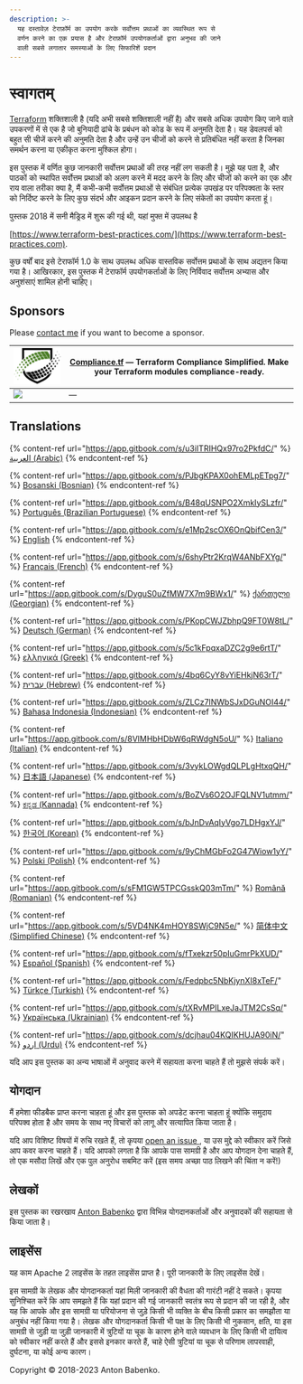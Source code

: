 ```yaml
---
description: >-
  यह दस्तावेज़ टेराफ़ॉर्म का उपयोग करके सर्वोत्तम प्रथाओं का व्यवस्थित रूप से
  वर्णन करने का एक प्रयास है और टेराफ़ॉर्म उपयोगकर्ताओं द्वारा अनुभव की जाने
  वाली सबसे लगातार समस्याओं के लिए सिफारिशें प्रदान
---
```


# स्वागतम्

[Terraform](https://www.terraform.io) शक्तिशाली है (यदि अभी सबसे शक्तिशाली नहीं है) और सबसे अधिक उपयोग किए जाने वाले उपकरणों में से एक है जो बुनियादी ढांचे के प्रबंधन को कोड के रूप में अनुमति देता है। यह डेवलपर्स को बहुत सी चीजें करने की अनुमति देता है और उन्हें उन चीजों को करने से प्रतिबंधित नहीं करता है जिनका समर्थन करना या एकीकृत करना मुश्किल होगा।

इस पुस्तक में वर्णित कुछ जानकारी सर्वोत्तम प्रथाओं की तरह नहीं लग सकती है। मुझे यह पता है, और पाठकों को स्थापित सर्वोत्तम प्रथाओं को अलग करने में मदद करने के लिए और चीजों को करने का एक और राय वाला तरीका क्या है, मैं कभी-कभी सर्वोत्तम प्रथाओं से संबंधित प्रत्येक उपखंड पर परिपक्वता के स्तर को निर्दिष्ट करने के लिए कुछ संदर्भ और आइकन प्रदान करने के लिए संकेतों का उपयोग करता हूं।

पुस्तक 2018 में सनी मैड्रिड में शुरू की गई थी, यहां मुफ्त में उपलब्ध है

[https://www.terraform-best-practices.com/](https://www.terraform-best-practices.com).

कुछ वर्षों बाद इसे टेराफॉर्म 1.0 के साथ उपलब्ध अधिक वास्तविक सर्वोत्तम प्रथाओं के साथ अद्यतन किया गया है। आखिरकार, इस पुस्तक में टेराफॉर्म उपयोगकर्ताओं के लिए निर्विवाद सर्वोत्तम अभ्यास और अनुशंसाएं शामिल होनी चाहिए।

## Sponsors

Please [contact me](https://github.com/antonbabenko/terraform-aws-devops#social-links) if you want to become a sponsor.

| [![](.gitbook/assets/ctf-logo.png)](https://compliance.tf/?utm_source=tf_best_practices&utm_medium=sponsorship) | [Compliance.tf](https://compliance.tf/?utm_source=tf_best_practices&utm_medium=sponsorship) — Terraform Compliance Simplified. Make your Terraform modules compliance-ready. |
| --------------------------------------------------------------------------------------------------------------- | ---------------------------------------------------------------------------------------------------------------------------------------------------------------------------- |
| [![](.gitbook/assets/)]()                                                                                       | []() —                                                                                                                                                                       |

## Translations

{% content-ref url="https://app.gitbook.com/s/u3iITRIHQx97ro2PkfdC/" %}
[العربية (Arabic)](https://app.gitbook.com/s/u3iITRIHQx97ro2PkfdC/)
{% endcontent-ref %}

{% content-ref url="https://app.gitbook.com/s/PJbgKPAX0ohEMLpETpg7/" %}
[Bosanski (Bosnian)](https://app.gitbook.com/s/PJbgKPAX0ohEMLpETpg7/)
{% endcontent-ref %}

{% content-ref url="https://app.gitbook.com/s/B48qUSNPO2XmkIySLzfr/" %}
[Português (Brazilian Portuguese)](https://app.gitbook.com/s/B48qUSNPO2XmkIySLzfr/)
{% endcontent-ref %}

{% content-ref url="https://app.gitbook.com/s/e1Mp2scOX6OnQbifCen3/" %}
[English](https://app.gitbook.com/s/e1Mp2scOX6OnQbifCen3/)
{% endcontent-ref %}

{% content-ref url="https://app.gitbook.com/s/6shyPtr2KrqW4ANbFXYg/" %}
[Français (French)](https://app.gitbook.com/s/6shyPtr2KrqW4ANbFXYg/)
{% endcontent-ref %}

{% content-ref url="https://app.gitbook.com/s/DyguS0uZfMW7X7m9BWx1/" %}
[ქართული (Georgian)](https://app.gitbook.com/s/DyguS0uZfMW7X7m9BWx1/)
{% endcontent-ref %}

{% content-ref url="https://app.gitbook.com/s/PKopCWJZbhpQ9FT0W8tL/" %}
[Deutsch (German)](https://app.gitbook.com/s/PKopCWJZbhpQ9FT0W8tL/)
{% endcontent-ref %}

{% content-ref url="https://app.gitbook.com/s/5c1kFpqxaDZC2g9e6rtT/" %}
[ελληνικά (Greek)](https://app.gitbook.com/s/5c1kFpqxaDZC2g9e6rtT/)
{% endcontent-ref %}

{% content-ref url="https://app.gitbook.com/s/4bq6CyY8vYiEHkjN63rT/" %}
[עברית (Hebrew)](https://app.gitbook.com/s/4bq6CyY8vYiEHkjN63rT/)
{% endcontent-ref %}

{% content-ref url="https://app.gitbook.com/s/ZLCz7lNWbSJxDGuNOI44/" %}
[Bahasa Indonesia (Indonesian)](https://app.gitbook.com/s/ZLCz7lNWbSJxDGuNOI44/)
{% endcontent-ref %}

{% content-ref url="https://app.gitbook.com/s/8VlMHbHDbW6qRWdgN5oU/" %}
[Italiano (Italian)](https://app.gitbook.com/s/8VlMHbHDbW6qRWdgN5oU/)
{% endcontent-ref %}

{% content-ref url="https://app.gitbook.com/s/3vykLOWgdQLPLgHtxqQH/" %}
[日本語 (Japanese)](https://app.gitbook.com/s/3vykLOWgdQLPLgHtxqQH/)
{% endcontent-ref %}

{% content-ref url="https://app.gitbook.com/s/BoZVs6O2OJFQLNV1utmm/" %}
[ಕನ್ನಡ (Kannada)](https://app.gitbook.com/s/BoZVs6O2OJFQLNV1utmm/)
{% endcontent-ref %}

{% content-ref url="https://app.gitbook.com/s/bJnDvAqIyVgo7LDHgxYJ/" %}
[한국어 (Korean)](https://app.gitbook.com/s/bJnDvAqIyVgo7LDHgxYJ/)
{% endcontent-ref %}

{% content-ref url="https://app.gitbook.com/s/9yChMGbFo2G47Wiow1yY/" %}
[Polski (Polish)](https://app.gitbook.com/s/9yChMGbFo2G47Wiow1yY/)
{% endcontent-ref %}

{% content-ref url="https://app.gitbook.com/s/sFM1GW5TPCGsskQ03mTm/" %}
[Română (Romanian)](https://app.gitbook.com/s/sFM1GW5TPCGsskQ03mTm/)
{% endcontent-ref %}

{% content-ref url="https://app.gitbook.com/s/5VD4NK4mHOY8SWjC9N5e/" %}
[简体中文 (Simplified Chinese)](https://app.gitbook.com/s/5VD4NK4mHOY8SWjC9N5e/)
{% endcontent-ref %}

{% content-ref url="https://app.gitbook.com/s/fTxekzr50pIuGmrPkXUD/" %}
[Español (Spanish)](https://app.gitbook.com/s/fTxekzr50pIuGmrPkXUD/)
{% endcontent-ref %}

{% content-ref url="https://app.gitbook.com/s/Fedpbc5NbKjynXI8xTeF/" %}
[Türkçe (Turkish)](https://app.gitbook.com/s/Fedpbc5NbKjynXI8xTeF/)
{% endcontent-ref %}

{% content-ref url="https://app.gitbook.com/s/tXRvMPILxeJaJTM2CsSq/" %}
[Українська (Ukrainian)](https://app.gitbook.com/s/tXRvMPILxeJaJTM2CsSq/)
{% endcontent-ref %}

{% content-ref url="https://app.gitbook.com/s/dcjhau04KQIKHUJA90iN/" %}
[اردو (Urdu)](https://app.gitbook.com/s/dcjhau04KQIKHUJA90iN/)
{% endcontent-ref %}

यदि आप इस पुस्तक का अन्य भाषाओं में अनुवाद करने में सहायता करना चाहते हैं तो मुझसे संपर्क करें।

## योगदान

मैं हमेशा फीडबैक प्राप्त करना चाहता हूं और इस पुस्तक को अपडेट करना चाहता हूं क्योंकि समुदाय परिपक्व होता है और समय के साथ नए विचारों को लागू और सत्यापित किया जाता है।

यदि आप विशिष्ट विषयों में रुचि रखते हैं, तो कृपया [open an issue ](https://github.com/antonbabenko/terraform-best-practices/issues), या उस मुद्दे को स्वीकार करें जिसे आप कवर करना चाहते हैं। यदि आपको लगता है कि आपके पास सामग्री है और आप योगदान देना चाहते हैं, तो एक मसौदा लिखें और एक पुल अनुरोध सबमिट करें (इस समय अच्छा पाठ लिखने की चिंता न करें!)

## लेखकों

इस पुस्तक का रखरखाव [Anton Babenko](https://github.com/antonbabenko) द्वारा विभिन्न योगदानकर्ताओं और अनुवादकों की सहायता से किया जाता है।

## लाइसेंस

यह काम Apache 2 लाइसेंस के तहत लाइसेंस प्राप्त है। पूरी जानकारी के लिए लाइसेंस देखें।&#x20;

इस सामग्री के लेखक और योगदानकर्ता यहां मिली जानकारी की वैधता की गारंटी नहीं दे सकते। कृपया सुनिश्चित करें कि आप समझते हैं कि यहां प्रदान की गई जानकारी स्वतंत्र रूप से प्रदान की जा रही है, और यह कि आपके और इस सामग्री या परियोजना से जुड़े किसी भी व्यक्ति के बीच किसी प्रकार का समझौता या अनुबंध नहीं किया गया है। लेखक और योगदानकर्ता किसी भी पक्ष के लिए किसी भी नुकसान, क्षति, या इस सामग्री से जुड़ी या जुड़ी जानकारी में त्रुटियों या चूक के कारण होने वाले व्यवधान के लिए किसी भी दायित्व को स्वीकार नहीं करते हैं और इससे इनकार करते हैं, चाहे ऐसी त्रुटियां या चूक से परिणाम लापरवाही, दुर्घटना, या कोई अन्य कारण।

Copyright © 2018-2023 Anton Babenko.
